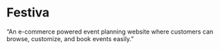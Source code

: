 # Festiva
“An e-commerce powered event planning website where customers can browse, customize, and book events easily.”
